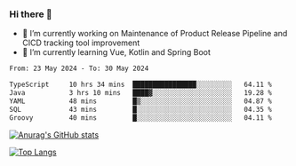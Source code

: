 ### Hi there 👋

- 🔭 I’m currently working on Maintenance of Product Release Pipeline and CICD tracking tool improvement
- 🌱 I’m currently learning Vue, Kotlin and Spring Boot

<!--START_SECTION:waka-->

```txt
From: 23 May 2024 - To: 30 May 2024

TypeScript     10 hrs 34 mins  ████████████████░░░░░░░░░   64.11 %
Java           3 hrs 10 mins   ████▓░░░░░░░░░░░░░░░░░░░░   19.28 %
YAML           48 mins         █▒░░░░░░░░░░░░░░░░░░░░░░░   04.87 %
SQL            43 mins         █░░░░░░░░░░░░░░░░░░░░░░░░   04.35 %
Groovy         40 mins         █░░░░░░░░░░░░░░░░░░░░░░░░   04.11 %
```

<!--END_SECTION:waka-->

[![Anurag's GitHub stats](https://github-readme-stats.vercel.app/api?username=yunhao981&show_icons=true&theme=solarized-dark)](https://github.com/anuraghazra/github-readme-stats)

[![Top Langs](https://github-readme-stats.vercel.app/api/top-langs/?username=yunhao981&theme=solarized-dark&layout=compact)](https://github.com/anuraghazra/github-readme-stats)

<!--
**yunhao981/yunhao981** is a ✨ _special_ ✨ repository because its `README.md` (this file) appears on your GitHub profile.

Here are some ideas to get you started:

- 🔭 I’m currently working on Maintenance of Release Pipeline and CICD tracking tool improvement
- 🌱 I’m currently learning Vue, Kotlin and Spring Boot
- 👯 I’m looking to collaborate on ...
- 🤔 I’m looking for help with ...
- 💬 Ask me about ...
- 📫 How to reach me: ...
- 😄 Pronouns: ...
- ⚡ Fun fact: ...
-->


